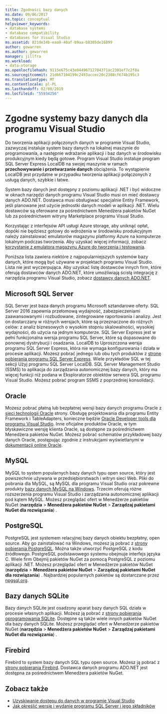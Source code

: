 ```yaml
---
title: Zgodności bazy danych
ms.date: 09/06/2017
ms.topic: conceptual
helpviewer_keywords:
- database systems
- database compatibility
- databases for Visual Studio
ms.assetid: 821de34b-eaa9-40af-b9aa-b8305de16899
author: gewarren
ms.author: gewarren
manager: jillfra
ms.workload:
- data-storage
ms.openlocfilehash: 9115e675c43e04496712784371ac2301ef7c2f8a
ms.sourcegitcommit: 21d667104199c2493accec20c2388cf674b195c3
ms.translationtype: MT
ms.contentlocale: pl-PL
ms.lasthandoff: 02/08/2019
ms.locfileid: "55934256"
---
```

# <a name="compatible-database-systems-for-visual-studio"></a>Zgodne systemy bazy danych dla programu Visual Studio

Do tworzenia aplikacji połączonych danych w programie Visual Studio, zazwyczaj instaluje system bazy danych na lokalnej maszynie do programowania, a następnie wdrażanie aplikacji i baz danych w środowisku produkcyjnym kiedy będą gotowe. Program Visual Studio instaluje program SQL Server Express LocalDB na swojej maszynie w ramach **przechowywanie i przetwarzanie danych** obciążenia. To wystąpienie LocalDB jest przydatne w przypadku tworzenia aplikacji połączonych z usługą danych, szybkie i łatwe.

System bazy danych jest dostępny z poziomu aplikacji .NET i być widoczne w oknach narzędzi danych programu Visual Studio musi on mieć dostawcy danych ADO.NET. Dostawca musi obsługiwać specjalnie Entity Framework, jeśli planowane jest użycie jednostki danych modeli w aplikacji .NET. Wielu dostawców są oferowane za pośrednictwem Menedżera pakietów NuGet lub za pośrednictwem witryny Marketplace programu Visual Studio.

Korzystając z interfejsów API usługi Azure storage, aby uniknąć opłat, dopóki nie będziesz gotowy do wdrożenia w środowisku produkcyjnym należy zainstalować emulatorów magazynu platformy Azure na komputerze lokalnym podczas tworzenia. Aby uzyskać więcej informacji, zobacz [korzystanie z emulatora magazynu Azure do tworzenia i testowania](/azure/storage/common/storage-use-emulator).

Poniższa lista zawiera niektóre z najpopularniejszych systemów bazy danych, które mogą być używane w projektach programu Visual Studio. Lista nie jest wyczerpująca. Aby uzyskać listę dostawców innych firm, które oferują dostawców danych ADO.NET, które umożliwiają ścisłą integrację z narzędzia programu Visual Studio, zobacz [dostawcy danych ADO.NET](/dotnet/framework/data/adonet/data-providers).

## <a name="microsoft-sql-server"></a>Microsoft SQL Server

SQL Server jest baza danych programu Microsoft sztandarowe oferty. SQL Server 2016 zapewnia przełomową wydajność, zabezpieczeniami zaawansowanymi i rozbudowane, zintegrowane raportowania i analizy. Jest on dostarczany w różnych wersjach, które są przeznaczone do różnych celów: z analiz biznesowych o wysokim stopniu skalowalności, wysokiej wydajności, do użycia na jednym komputerze. SQL Server Express jest w pełni funkcjonalna wersja programu SQL Server, które są dopasowane do ponownej dystrybucji i osadzania.  LocalDB to Uproszczona wersja programu SQL Server Express, która nie wymaga konfigurowania i działa w procesie aplikacji. Możesz pobrać jednego lub obu tych produktów z [stronę pobierania programu SQL Server Express](https://www.microsoft.com/sql-server/sql-server-editions-express). Wiele przykładów SQL w tej sekcji Użyj programu SQL Server LocalDB. SQL Server Management Studio (SSMS) to aplikacja do zarządzania autonomicznej bazy danych, który ma więcej funkcji niż podana w Eksploratorze obiektów serwera SQL programu Visual Studio. Możesz pobrać program SSMS z poprzedniej konsolidacji.

## <a name="oracle"></a>Oracle

Możesz pobrać płatną lub bezpłatnej wersji bazy danych programu Oracle z [sieci technologii Oracle](http://www.oracle.com/technetwork/database/enterprise-edition/downloads/index-092322.html) strony. Obsługę projektowania dla programu Entity Framework i TableAdapters, konieczne będzie [Oracle Developer tools dla programu Visual Studio](http://www.oracle.com/technetwork/developer-tools/visual-studio/overview/index.html). Inne oficjalne produktów Oracle, w tym błyskawiczne wersję klienta Oracle, są dostępne za pośrednictwem Menedżera pakietów NuGet. Możesz pobrać schematów przykładowej bazy danych Oracle, postępując zgodnie z instrukcjami wyświetlanymi w [dokumentacji online Oracle](http://docs.oracle.com/cd/E11882_01/server.112/e10831/toc.htm).

## <a name="mysql"></a>MySQL

MySQL to system popularnych bazy danych typu open source, który jest powszechnie używana w przedsiębiorstwach i witryn sieci Web. Pliki do pobrania dla MySQL, są MySQL dla programu Visual Studio oraz pokrewne produkty [bazy danych MySQL na Windows](http://www.mysql.com/why-mysql/windows/). Trzecim oferują różne rozszerzenia programu Visual Studio i zarządzania autonomicznej aplikacji pod kątem MySQL. Możesz przeglądać ofert w Menedżerze pakietów NuGet (**narzędzia** > **Menedżera pakietów NuGet** > **Zarządzaj pakietami NuGet dla rozwiązania**) .

## <a name="postgresql"></a>PostgreSQL

PostgreSQL jest systemem relacyjnej bazy danych obiektu bezpłatny, open source. Aby go zainstalować na Windows, możesz ją pobrać z [strony pobierania PostgreSQL](http://www.postgresql.org/download/windows/). Można także utworzyć PostgreSQL z kodu źródłowego. PostgreSQL podstawowego systemu obejmuje interfejs języka C. Wiele firm Obejmij pakietów NuGet za pomocą PostgreSQL z poziomu aplikacji .NET. Możesz przeglądać ofert w Menedżerze pakietów NuGet (**narzędzia** > **Menedżera pakietów NuGet** > **Zarządzaj pakietami NuGet dla rozwiązania**) . Najbardziej popularnych pakietów są dostarczane przez [npgsql.org](http://www.npgsql.org).

## <a name="sqlite"></a>Bazy danych SQLite

Bazy danych SQLite jest osadzony aparat bazy danych SQL działa w procesie własnych aplikacji. Możesz ją pobrać z [strony pobierania oprogramowania SQLite](http://www.sqlite.org/download.html). Dostępne są także wiele innych pakietów NuGet dla bazy danych SQLite. Możesz przeglądać ofert w Menedżerze pakietów NuGet (**narzędzia** > **Menedżera pakietów NuGet** > **Zarządzaj pakietami NuGet dla rozwiązania**) .

## <a name="firebird"></a>Firebird

Firebird to system bazy danych SQL typu open source. Możesz ją pobrać z [strony pobierania Firebird](http://firebirdsql.org/en/downloads/). Dostawca danych programu ADO.NET jest dostępna za pośrednictwem Menedżera pakietów NuGet.

## <a name="see-also"></a>Zobacz także

- [Uzyskiwanie dostępu do danych w programie Visual Studio](../data-tools/accessing-data-in-visual-studio.md)
- [Jak określić wersję i wydanie programu SQL Server i jego składników](http://support.microsoft.com/kb/321185)